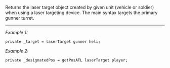 Returns the laser target object created by given unit (vehicle or soldier) when using a laser targeting device. The main syntax targets the primary gunner turret.


---
*Example 1:*
```sqf
private _target = laserTarget gunner heli;
```

*Example 2:*
```sqf
private _designatedPos = getPosATL laserTarget player;
```